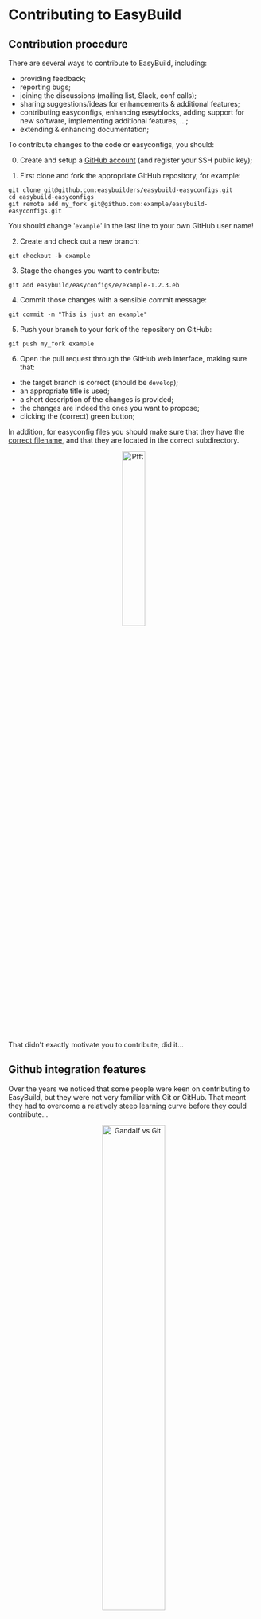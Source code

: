 # Contributing to EasyBuild

## Contribution procedure

There are several ways to contribute to EasyBuild, including:

* providing feedback;
* reporting bugs;
* joining the discussions (mailing list, Slack, conf calls);
* sharing suggestions/ideas for enhancements & additional features;
* contributing easyconfigs, enhancing easyblocks, adding support for new software, implementing additional features, ...;
* extending & enhancing documentation;

To contribute changes to the code or easyconfigs, you should:

0) Create and setup a [GitHub account](https://github.com/join) (and register your SSH public key);

1) First clone and fork the appropriate GitHub repository, for example:

```shell
git clone git@github.com:easybuilders/easybuild-easyconfigs.git
cd easybuild-easyconfigs
git remote add my_fork git@github.com:example/easybuild-easyconfigs.git
```

You should change '`example`' in the last line to your own GitHub user name!

2) Create and check out a new branch:

```
git checkout -b example
```

3) Stage the changes you want to contribute:

```shell
git add easybuild/easyconfigs/e/example-1.2.3.eb
```

4) Commit those changes with a sensible commit message:

```shell
git commit -m "This is just an example"
```

5) Push your branch to your fork of the repository on GitHub:

```shell
git push my_fork example
```

6) Open the pull request through the GitHub web interface, making sure that:

* the target branch is correct (should be `develop`);
* an appropriate title is used;
* a short description of the changes is provided;
* the changes are indeed the ones you want to propose;
* clicking the (correct) green button;

In addition, for easyconfig files you should make sure that they have the
[correct filename](../basic_usage/#easyconfig-filenames), and that they are located in the correct subdirectory.

<div align="center"><img src="../../img/pfft.png" alt="Pfft" width="30%"/></div>

That didn't exactly motivate you to contribute, did it...

## Github integration features

Over the years we noticed that some people were keen on contributing to EasyBuild,
but they were not very familiar with Git or GitHub. That meant they had to overcome a
relatively steep learning curve before they could contribute...

<div align="center"><img src="../../img/no_git.png" alt="Gandalf vs Git" width="50%"/></div>

In addition, the contribution workflow can be a bit daunting and time consuming,
even if you're already familiar with the procedure. You will have dozens of
branches flying around in no time, and if you get stuck in a weird corner
with `git` you may quickly end up demotivated.

This is frustrating not only for the people who wanted to contribute but
also for the EasyBuild maintainers, and it doesn't agree with the philosophy of
a project that aims to *automate* tedious software installation procedures.

At the end of 2015 efforts were made to tackle this issue by implementing
GitHub integration features in EasyBuild, which automate the contribution
workflow by running `git` commands and interacting with the [GitHub API](https://blogs.oracle.com/linux/post/attack-of-the-cosmic-rays).

We will briefly go over some of these features here, but they are also covered in detail [in the EasyBuild documentation](https://docs.easybuild.io/en/latest/Integration_with_GitHub.html).

### Requirements & configuration

First of all, the GitHub integration features impose a couple of additional [requirements](https://docs.easybuild.io/en/latest/Integration_with_GitHub.html)
and configuration.


**Additional dependencies**

Both the `GitPython` and `keyring` Python packages as well as the `keyrings.cryptfile` add-on package must be installed.
In the prepared environment, you can do this via:

```shell
pip3 install --user GitPython keyring keyrings.cryptfile
```

**SSH public key in GitHub account**

You need to have a GitHub account that has your SSH public key registered in it
(via [https://github.com/settings/keys](https://github.com/settings/keys)).

If you need to generate an SSH key pair, you can run the following command:

```shell
ssh-keygen -t rsa -b 4096
```

You can copy the SSH public key from the output of this command:

```shell
cat .ssh/id_rsa.pub
```

!!! Warning
    If you are using the prepared tutorial environment,
    we strongly recommend you:

    * to **protect the SSH key pair you create with a password**;
    * to **remove the public key from your GitHub account** after completing this
      part of the tutorial;

    Keep in mind that anyone who obtains your SSH *private* key and knows
    the password to unlock it can push changes to your GitHub repositories!


**Forked repository in GitHub**

In addition, you must have *forked* the EasyBuild repository you want to contribute to
(for example [https://github.com/easybuilders/easybuild-easyconfigs](https://github.com/easybuilders/easybuild-easyconfigs)).

**EasyBuild configuration, incl. GitHub token**

You also have to configure EasyBuild a bit more, so it knows about your
GitHub user name *and* has a GitHub token available in order to perform actions
in GitHub with your credentials.

To do this, you should define the `github-user` configuration option and
run the "`eb --install-github-token`" command:

```shell
# replace 'ebtutorial' with your own GitHub username!
$ export EASYBUILD_GITHUB_USER=ebtutorial
$ eb --install-github-token
```

To create a GitHub token:

* Visit [https://github.com/settings/tokens](https://github.com/settings/tokens).
* Click *"Personal access tokens"*.
* Click followed by *"Generate new token"*.
* Give the token a name (for example *"Token for EasyBuild"*).
* Select both the '`repo`' and '`gist`' scopes.
* Click the green *"Generate token"* button.
* Copy the generated token.
* Paste the token when asked by `--install-github-token` (and hit *Enter*).
* Enter a password to encrypt your GitHub token.

The output should look something like this:

```shell
$ eb --install-github-token
== temporary log file in case of crash /tmp/eb-9z0bdve9/easybuild-hfpti62w.log
Token: 
Validating token...
Token seems to be valid, installing it.
Please set a password for your new keyring: 
Please confirm the password:
Token 'fed..987' installed!
```

!!! Warning
    If you are using the prepared tutorial environment,
    we strongly recommend you to **revoke the GitHub token** 
    again from your GitHub account after completing this part of the tutorial.

    Anyone who knows the GitHub token can perform actions in your name on GitHub
    through the GitHub API!


**Checking status of GitHub integration**

You can check the status of the GitHub integration using "`eb --check-github`":

```shell
$ eb --check-github
== temporary log file in case of crash /tmp/eb-4ckdlyfy/easybuild-gp69ev2w.log

Checking status of GitHub integration...

Making sure we're online...OK

* GitHub user...ebtutorial=> OK
Please enter password for encrypted keyring:
* GitHub token...fed..987 (len: 40) => OK (validated)
* git command...OK ("git version 1.8.3.1; ")
* GitPython module...OK (GitPython version 3.1.3)
Enter passphrase for key '/home/easybuild/.ssh/id_rsa': 
Enter passphrase for key '/home/easybuild/.ssh/id_rsa': 
* push access to ebtutorial/easybuild-easyconfigs repo @ GitHub...OK
Enter passphrase for key '/home/easybuild/.ssh/id_rsa':
* creating gists...OK
* location to Git working dirs... not found (suboptimal)

All checks PASSed!

Status of GitHub integration:
* --from-pr: OK
* --new-pr: OK
* --review-pr: OK
* --update-pr: OK
* --upload-test-report: OK
```

If you see '`OK`' for each of the status checks, you're all set
to try out the GitHub integration features!

!!! Note
    If your SSH private key is protected with a password, you may need
    to enter your password a couple of times when running "`eb --check-github`".

    You can avoid this by [using an SSH agent](https://docs.github.com/en/authentication/connecting-to-github-with-ssh/generating-a-new-ssh-key-and-adding-it-to-the-ssh-agent).

### Creating pull requests

The GitHub integration in EasyBuild allows you to **create pull requests
using the `eb` command**, without even leaving your shell environment.
How cool is that‽

To create a pull request to the `easybuild-easyconfigs` repository,
you can either do it in a single go by
running "`eb --new-pr`" and passing it one or more easyconfig files to add
into the pull request.

The more detailed option is to first create a branch in your repository fork
in GitHub via "`eb --new-branch-github`" and then later open the pull request
via "`eb --new-pr-from-branch`". This method can be useful when preparing multiple
interdependent pull requests, or to check whether your changes pass the unit tests
(which are run automatically in the GitHub Actions CI environment for
all branches pushed to your fork).

The `--new-pr` option can also be used to open pull requests to the easyblocks
and framework repositories, and it will even automatically determine the target
repository based on the contents of the files you provide. Whoa!

You can control the target repository for your pull request using
`--pr-target-account` (default is `easybuilders`) and `--pr-target-repo`.

If you want you can carefully double check your work before actually
opening the pull request by doing a dry run via "`eb --dry-run --new-pr`"
or "`eb -D --new-pr`".

Finally, you can use "`eb --preview-pr`" to see how the easyconfig files
for which you plan to create a pull request differ from existing easyconfig
files.

### Updating pull requests

To update an existing pull request with additional changes
you can use "`eb --update-pr`" and pass the pull request ID,
alongside the paths to the updated files.

If you have only created a branch (for example via `eb --new-branch-github`)
you can update it via `--update-branch-github` in the same way,
passing the branch name instead of a pull request ID.

### Using a pull request

Next to creating and updating branches and pull requests
you can also *use* easyconfig files and easyblocks from a pull request,
regardless of its status (open, merged, or closed). This is particularly
useful when testing contributions, or to install software for which 
support is not yet included in the latest EasyBuild release.

Using the `--from-pr` option you can install easyconfig files from the
pull request with specified ID. By default all easyconfig files that are
touched by the pull request will be installed, but you can specify
particular ones to use as well. It is generally advised to also use the
`--robot` option to ensure that the easyconfig files are installed in the
correct order with respect to dependencies.

Similarly, using a new or updated easyblock from a pull request is as simple
as using the `--include-easyblocks-from-pr` option. And of course you can
combine it with `--from-pr`!

Via `--upload-test-report` you can let EasyBuild submit a comment into the
easyconfig pull request to show that the installation worked on your system. This is
useful for others to know, in particular EasyBuild maintainers, since the comment
will include information about your system (OS, processor, etc.) and your EasyBuild configuration.

## Demo

That is a lot to digest, so let us make this a bit more concrete with an example:
we will open a pull request for the [`eb-tutorial` example software](../adding_support_software/#example) to *a fork* of the [`easybuild-easyconfigs` repository](https://github.com/easybuilders/easybuild-easyconfigs) using the `eb` command,
and submit a test report in it.

!!! Note
    Make sure that you have correctly configured the GitHub integration,
    [see above](#requirements-configuration).

### Creating pull request

We first configure EasyBuild to target the `boegel` GitHub account rather
than the default `easybuilders` GitHub organisation,
by defining the `pr-target-account` configuration setting:

```shell
export EASYBUILD_PR_TARGET_ACCOUNT=boegel
```

In the output of "`eb --show-config`" you should see a line like this:

```
pr-target-account (E) = boegel
```

We only do this to avoid that lots of pull requests for the `eb-tutorial`
example software are opened in the [central easyconfigs repository](https://github.com/easybuilders/easybuild-easyconfigs).

Opening a pull request is as simple as running "`eb --new-pr`" and passing
the easyconfig file:

```shell
$ eb --new-pr eb-tutorial.eb 
== temporary log file in case of crash /tmp/eb-ggr6scbq/easybuild-hnk271xj.log
== found valid index for /home/example/.local/easybuild/easyconfigs, so using it...
== fetching branch 'develop' from https://github.com/boegel/easybuild-easyconfigs.git...
== copying files to /tmp/eb-ggr6scbq/git-working-dirxwk1fzaw/easybuild-easyconfigs...
== pushing branch '20200622095415_new_pr_eb-tutorial100' to remote 'github_ebtutorial_qgtfU' (git@github.com:ebtutorial/easybuild-easyconfigs.git)
Enter passphrase for key '/home/example/.ssh/id_rsa': 
Please enter password for encrypted keyring: 

Opening pull request
* target: boegel/easybuild-easyconfigs:develop
* from: ebtutorial/easybuild-easyconfigs:20200622095415_new_pr_eb-tutorial100
* title: "{tools}[GCC/9.3.0] eb-tutorial v1.0.0"
* labels: new
* description:
"""
(created using `eb --new-pr`)

"""
* overview of changes:
 easybuild/easyconfigs/e/eb-tutorial/eb-tutorial-1.0.0-GCC-9.3.0.eb | 26 ++++++++++++++++++++++++++
 1 file changed, 26 insertions(+)

Opened pull request: https://github.com/boegel/easybuild-easyconfigs/pull/65
== Temporary log file(s) /tmp/eb-ggr6scbq/easybuild-hnk271xj.log* have been removed.
== Temporary directory /tmp/eb-ggr6scbq has been removed.
```

Take a moment to grasp what we did here: we ran **a single `eb` command** which
took care of the **[whole contribution procedure](#contribution-procedure)** for us, including:

* Cloning the `easybuilders/easybuild-easyconfigs` repository and checking out the `develop` branch (in a temporary
  directory);
* Picking a sensible name for a branch and creating it;
* Adding the `eb-tutorial` easyconfig file to the branch, in the correct location
  (`easybuild/easyconfigs/e/eb-tutorial/`) and with the correct filename (`eb-tutorial-1.0.0-GCC-9.3.0.eb`);
* Pushing the branch to our fork (`example/easybuild-easyconfigs`);
* Actually opening the pull request, using an informative title.

That is so... easy!

This feature not only *significantly* lowers the bar for contributing,
it also saves quite a bit of time since you don't need to double check
various details (like targeting the `develop` branch) or spend time on
coming up with a nice looking title or funny branch name (although you
still can if you really want to).

There are a couple of nice side effects too, like not having any local branches
to tidy up on once the pull request gets merged (since `--new-pr` created the
branch only in a temporary directory).

If many contributions are made via `--new-pr` it also simplifies the task
of EasyBuild maintainers, since pull requests opened this way have a particular
structure to them and thus are easier to digest because they look familiar.

!!! Warning
    If you are using the prepared tutorial environment,
    **do not forget to remove the GitHub public key and GitHub token**
    that you created earlier for this part of the tutorial from your GitHub account!

### Uploading test report

After opening the pull request, we should also upload a test report to show that the installation is working.
This is just as easy as creating the pull request.

First make sure that the pre-installed software in the prepared environment
is available, since the required dependencies for `eb-tutorial` are already
installed there:

```shell
module use /easybuild/modules/all
```

You can verify which dependencies are still missing using `--from-pr` combined with `--missing`:

```shell
# change '65' to the ID of your own pull request (see output of --new-pr)
$ eb --from-pr 65 --missing
== temporary log file in case of crash /tmp/eb-ioi9ywm1/easybuild-e3v0xa1b.log
Please enter password for encrypted keyring: 
== found valid index for /home/example/.local/easybuild/easyconfigs, so using it...

1 out of 20 required modules missing:

* eb-tutorial/1.0.0-GCC-9.3.0 (eb-tutorial-1.0.0-GCC-9.3.0.eb)
```

Uploading a test report boils down to combining `--from-pr` with `--upload-test-report`:

```shell
# change '65' to the ID of your own pull request (see output of --new-pr)
$ eb --rebuild --from-pr 65 --upload-test-report
Please enter password for encrypted keyring: 
...
== processing EasyBuild easyconfig /tmp/eb-bnb1pv3n/files_pr65/e/eb-tutorial/eb-tutorial-1.0.0-GCC-9.3.0.eb
== building and installing eb-tutorial/1.0.0-GCC-9.3.0...
...
== COMPLETED: Installation ended successfully (took 2 sec)
...
Adding comment to easybuild-easyconfigs issue #65: 'Test report by @ebtutorial
**SUCCESS**
Build succeeded for 1 out of 1 (1 easyconfigs in this PR)
example - Linux centos linux 7.8.2003, x86_64, Intel(R) Core(TM) i5-7360U CPU @ 2.30GHz (haswell), Python 3.6.8
See https://gist.github.com/f7c74159c809029afd99e30e4d994ef1 for a full test report.'
== Test report uploaded to https://gist.github.com/f7c74159c809029afd99e30e4d994ef1 and mentioned in a comment in easyconfigs PR#65
```

Note that we may need to use `--rebuild` here since `eb-tutorial` may already be installed.

This results in a comment being added to the pull request:

<div align="center"><img src="../../img/test_report_comment.png" alt="Test report comment" width="75%"/></div>

The gist linked from this comment provides more detailed information:

<div align="center"><img src="../../img/test_report_gist.png" alt="Test report gist" width="75%"/></div>

## Contribution stats

To wrap up, let us look at some statistics about the contributions that have
been made to EasyBuild over the years.

### Unique contributors

Since EasyBuild went public in 2012 more than 250 different people have made
contributions to the `easybuild-easyconfigs` repository. We also recently
passed the threshold of 100 unique contributors in the easyblocks repository,
and at the time of writing we were just *one* contributor short of reaching
100 unique contributors to the EasyBuild framework repository.

<div align="center"><img src="../../img/contributors_overview_all_easybuild_repos.png" alt="EasyBuild contributor overview" width="75%"/></div>

If we look at unique contributors per year, we see that the number of contributors
to the easyconfigs repository has been gradually increasing over the years,
while the number of unique contributors to the framework and easyblocks repositories has
largely remained stable. Making contributions to the latter
two repositories requires significantly more effort, which explains the difference
with the easyconfigs repository.
<div align="center"><img src="../../img/unique_contributors_per_year.png" alt="Overview of unique contributors per year across EasyBuild repositories" width="75%"/></div>

### Pull requests per year (easyconfigs)

Plotting the number of pull requests to the easyconfigs repository per year
clearly shows an increase, with almost 2,100 *merged* contributions in 2019.
In total over 2,600 pull requests were merged in 2019 across all EasyBuild repositories.

It is also worth noting that in 2019 about two thirds of all contributions were made by people outside
of the HPC-UGent team.

<div align="center"><img src="../../img/contrib_stats_easyconfigs_pr_counts.png" alt="Overview of PRs to easybuild-easyconfigs repo, per year" width="70%"/></div>

Looking at the ratio of pull requests that were created using `--new-pr` versus
the ones that were created manually shows a steady increase in adoption 
since 2016 the GitHub integration feature. Throughout 2019, 77% of all pull requests
were made using `--new-pr`, and we see this increasing further in 2020.

<div align="center"><img src="../../img/overview_easyconfig_prs_new_pr_vs_manual.png" alt="Overview of PRs to easybuild-easyconfigs, created with --new-pr vs manually" width="70%"/></div>
